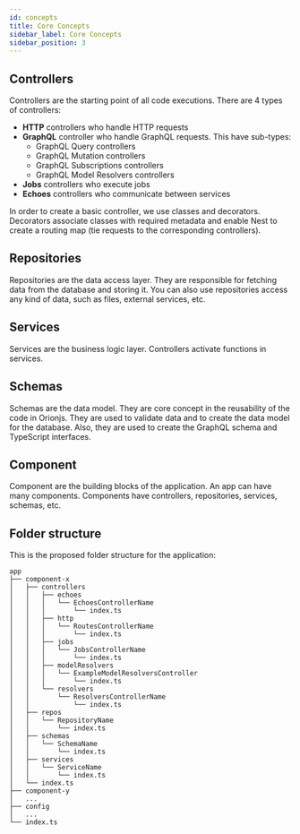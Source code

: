 ```yaml
---
id: concepts
title: Core Concepts
sidebar_label: Core Concepts
sidebar_position: 3
---
```


## Controllers

Controllers are the starting point of all code executions. There are 4 types of controllers:

- **HTTP** controllers who handle HTTP requests
- **GraphQL** controller who handle GraphQL requests. This have sub-types:
  - GraphQL Query controllers
  - GraphQL Mutation controllers
  - GraphQL Subscriptions controllers
  - GraphQL Model Resolvers controllers
- **Jobs** controllers who execute jobs
- **Echoes** controllers who communicate between services

In order to create a basic controller, we use classes and decorators. Decorators associate classes with required metadata and enable Nest to create a routing map (tie requests to the corresponding controllers).

## Repositories

Repositories are the data access layer. They are responsible for fetching data from the database and storing it. You can also use repositories access any kind of data, such as files, external services, etc.

## Services

Services are the business logic layer. Controllers activate functions in services.

## Schemas

Schemas are the data model. They are core concept in the reusability of the code in Orionjs. They are used to validate data and to create the data model for the database. Also, they are used to create the GraphQL schema and TypeScript interfaces.

## Component

Component are the building blocks of the application. An app can have many components. Components have controllers, repositories, services, schemas, etc.

## Folder structure

This is the proposed folder structure for the application:

```
app
├── component-x
│   ├── controllers
│   │   ├── echoes
│   │   │   └── EchoesControllerName
│   │   │       └── index.ts
│   │   ├── http
│   │   │   └── RoutesControllerName
│   │   │       └── index.ts
│   │   ├── jobs
│   │   │   └── JobsControllerName
│   │   │       └── index.ts
│   │   ├── modelResolvers
│   │   │   └── ExampleModelResolversController
│   │   │       └── index.ts
│   │   └── resolvers
│   │       └── ResolversControllerName
│   │           └── index.ts
│   ├── repos
│   │   └── RepositoryName
│   │       └── index.ts
│   ├── schemas
│   │   └── SchemaName
│   │       └── index.ts
│   ├── services
│   │   └── ServiceName
│   │       └── index.ts
│   └── index.ts
├── component-y
│   ...
├── config
│   ...
└── index.ts
```
